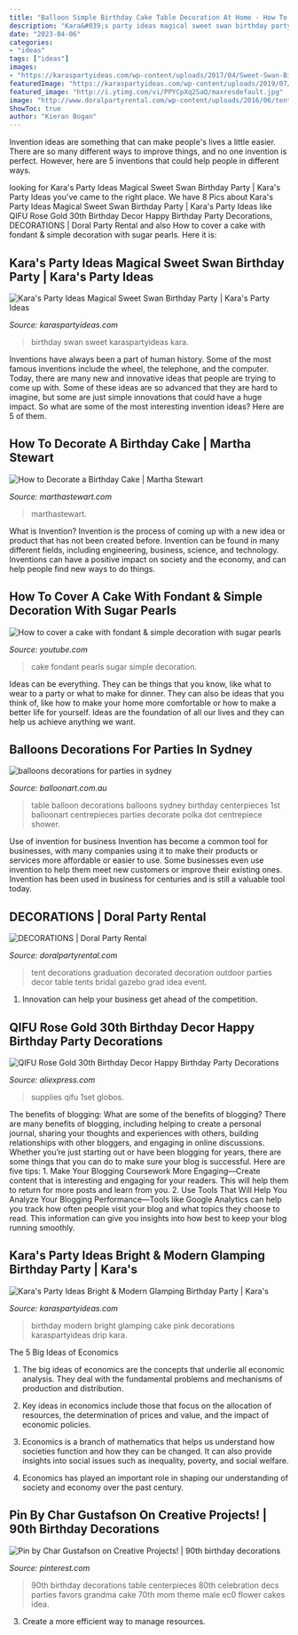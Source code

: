 ```yaml
---
title: "Balloon Simple Birthday Cake Table Decoration At Home - How To Decorate A Birthday Cake"
description: "Kara&#039;s party ideas magical sweet swan birthday party"
date: "2023-04-06"
categories:
- "ideas"
tags: ["ideas"]
images:
- "https://karaspartyideas.com/wp-content/uploads/2017/04/Sweet-Swan-Birthday-Party-via-Karas-Party-Ideas-KarasPartyIdeas.com7_.jpeg"
featuredImage: "https://karaspartyideas.com/wp-content/uploads/2019/07/Bright-Modern-Glamping-Birthday-Party-via-Karas-Party-Ideas-KarasPartyIdeas.com10.jpg"
featured_image: "http://i.ytimg.com/vi/PPYCpXq2SaQ/maxresdefault.jpg"
image: "http://www.doralpartyrental.com/wp-content/uploads/2016/06/tent-decorated-1-1024x768.jpg"
ShowToc: true
author: "Kieran Bogan"
---
```



Invention ideas are something that can make people's lives a little easier. There are so many different ways to improve things, and no one invention is perfect. However, here are 5 inventions that could help people in different ways.

	

		
looking for Kara&#039;s Party Ideas Magical Sweet Swan Birthday Party | Kara&#039;s Party Ideas you've came to the right place. We have 8 Pics about Kara&#039;s Party Ideas Magical Sweet Swan Birthday Party | Kara&#039;s Party Ideas like QIFU Rose Gold 30th Birthday Decor Happy Birthday Party Decorations, DECORATIONS | Doral Party Rental and also How to cover a cake with fondant &amp; simple decoration with sugar pearls. Here it is:
		
    
## Kara&#039;s Party Ideas Magical Sweet Swan Birthday Party | Kara&#039;s Party Ideas

<img loading=lazy src="https://karaspartyideas.com/wp-content/uploads/2017/04/Sweet-Swan-Birthday-Party-via-Karas-Party-Ideas-KarasPartyIdeas.com7_.jpeg" onerror="this.onerror=null;this.src='https://tse4.mm.bing.net/th?id=OIP.8Zqvctqcb9EwbcrLGsqUYwHaLH&amp;pid=15.1';" alt="Kara&#039;s Party Ideas Magical Sweet Swan Birthday Party | Kara&#039;s Party Ideas">

_Source: karaspartyideas.com_

>birthday swan sweet karaspartyideas kara. 

	

Inventions have always been a part of human history. Some of the most famous inventions include the wheel, the telephone, and the computer. Today, there are many new and innovative ideas that people are trying to come up with. Some of these ideas are so advanced that they are hard to imagine, but some are just simple innovations that could have a huge impact. So what are some of the most interesting invention ideas? Here are 5 of them.

    
## How To Decorate A Birthday Cake | Martha Stewart

<img loading=lazy src="http://assets.marthastewart.com/styles/wmax-1500/d19/a99510_0902_boycake/a99510_0902_boycake_sq.jpg?itok=ujh2xg20" onerror="this.onerror=null;this.src='https://tse4.mm.bing.net/th?id=OIP.pdR3LMoMHmnZKIJjo1A2BgHaHa&amp;pid=15.1';" alt="How to Decorate a Birthday Cake | Martha Stewart">

_Source: marthastewart.com_

>marthastewart. 

	

What is Invention?
Invention is the process of coming up with a new idea or product that has not been created before. Invention can be found in many different fields, including engineering, business, science, and technology. Inventions can have a positive impact on society and the economy, and can help people find new ways to do things.

    
## How To Cover A Cake With Fondant &amp; Simple Decoration With Sugar Pearls

<img loading=lazy src="http://i.ytimg.com/vi/PPYCpXq2SaQ/maxresdefault.jpg" onerror="this.onerror=null;this.src='https://tse2.mm.bing.net/th?id=OIP.6xNIgLxcGqrizHy8zvZ33QHaEK&amp;pid=15.1';" alt="How to cover a cake with fondant &amp; simple decoration with sugar pearls">

_Source: youtube.com_

>cake fondant pearls sugar simple decoration. 

	

Ideas can be everything. They can be things that you know, like what to wear to a party or what to make for dinner. They can also be ideas that you think of, like how to make your home more comfortable or how to make a better life for yourself. Ideas are the foundation of all our lives and they can help us achieve anything we want.

    
## Balloons Decorations For Parties In Sydney

<img loading=lazy src="http://www.balloonart.com.au/public/upload-gallery/5eAMTmrJzIMhZnHfzo7SDKvkkomILA-dS0j585-Ponc.jpeg" onerror="this.onerror=null;this.src='https://tse4.mm.bing.net/th?id=OIP.Z9LapSa-GQF2pSNYZ8iubAAAAA&amp;pid=15.1';" alt="balloons decorations for parties in sydney">

_Source: balloonart.com.au_

>table balloon decorations balloons sydney birthday centerpieces 1st balloonart centrepieces parties decorate polka dot centrepiece shower. 

	

Use of invention for business
Invention has become a common tool for businesses, with many companies using it to make their products or services more affordable or easier to use. Some businesses even use invention to help them meet new customers or improve their existing ones. Invention has been used in business for centuries and is still a valuable tool today.

    
## DECORATIONS | Doral Party Rental

<img loading=lazy src="http://www.doralpartyrental.com/wp-content/uploads/2016/06/tent-decorated-1-1024x768.jpg" onerror="this.onerror=null;this.src='https://tse3.mm.bing.net/th?id=OIP.iV2Mms9QRgFVN1cja8yS8QHaFj&amp;pid=15.1';" alt="DECORATIONS | Doral Party Rental">

_Source: doralpartyrental.com_

>tent decorations graduation decorated decoration outdoor parties decor table tents bridal gazebo grad idea event. 

	

1. Innovation can help your business get ahead of the competition.

    
## QIFU Rose Gold 30th Birthday Decor Happy Birthday Party Decorations

<img loading=lazy src="https://ae01.alicdn.com/kf/Ha9fc5aa260f6444b89127974f2cd76bcl.jpg" onerror="this.onerror=null;this.src='https://tse1.mm.bing.net/th?id=OIP.seYENZCDyO07nT5oMEc-eAHaHa&amp;pid=15.1';" alt="QIFU Rose Gold 30th Birthday Decor Happy Birthday Party Decorations">

_Source: aliexpress.com_

>supplies qifu 1set globos. 

	

The benefits of blogging: What are some of the benefits of blogging?
There are many benefits of blogging, including helping to create a personal journal, sharing your thoughts and experiences with others, building relationships with other bloggers, and engaging in online discussions. Whether you’re just starting out or have been blogging for years, there are some things that you can do to make sure your blog is successful. Here are five tips: 1. Make Your Blogging Coursework More Engaging—Create content that is interesting and engaging for your readers. This will help them to return for more posts and learn from you.
2. Use Tools That Will Help You Analyze Your Blogging Performance—Tools like Google Analytics can help you track how often people visit your blog and what topics they choose to read. This information can give you insights into how best to keep your blog running smoothly.


    
## Kara&#039;s Party Ideas Bright &amp; Modern Glamping Birthday Party | Kara&#039;s

<img loading=lazy src="https://karaspartyideas.com/wp-content/uploads/2019/07/Bright-Modern-Glamping-Birthday-Party-via-Karas-Party-Ideas-KarasPartyIdeas.com10.jpg" onerror="this.onerror=null;this.src='https://tse4.mm.bing.net/th?id=OIP.nPvlWo1jPng3HutX304kbgHaLH&amp;pid=15.1';" alt="Kara&#039;s Party Ideas Bright &amp; Modern Glamping Birthday Party | Kara&#039;s">

_Source: karaspartyideas.com_

>birthday modern bright glamping cake pink decorations karaspartyideas drip kara. 

	

The 5 Big Ideas of Economics
1. The big ideas of economics are the concepts that underlie all economic analysis. They deal with the fundamental problems and mechanisms of production and distribution.
2. Key ideas in economics include those that focus on the allocation of resources, the determination of prices and value, and the impact of economic policies.

3. Economics is a branch of mathematics that helps us understand how societies function and how they can be changed. It can also provide insights into social issues such as inequality, poverty, and social welfare.

4. Economics has played an important role in shaping our understanding of society and economy over the past century.

    
## Pin By Char Gustafson On Creative Projects! | 90th Birthday Decorations

<img loading=lazy src="https://i.pinimg.com/originals/a3/a0/55/a3a055e34bdacf3204f48aada637e19f.jpg" onerror="this.onerror=null;this.src='https://tse2.mm.bing.net/th?id=OIP.7U0HSH9xEmX0umT4XWYaUADIE4&amp;pid=15.1';" alt="Pin by Char Gustafson on Creative Projects! | 90th birthday decorations">

_Source: pinterest.com_

>90th birthday decorations table centerpieces 80th celebration decs parties favors grandma cake 70th mom theme male ec0 flower cakes idea. 

	

3. Create a more efficient way to manage resources.

